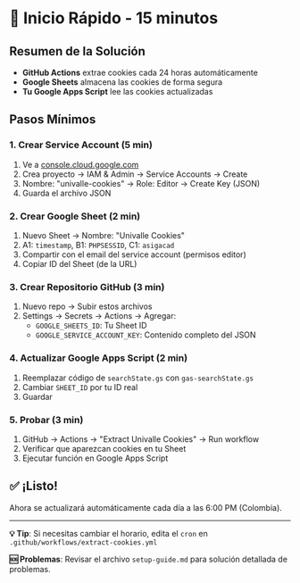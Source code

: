 # 🚀 Inicio Rápido - 15 minutos

## Resumen de la Solución
- **GitHub Actions** extrae cookies cada 24 horas automáticamente
- **Google Sheets** almacena las cookies de forma segura
- **Tu Google Apps Script** lee las cookies actualizadas

## Pasos Mínimos

### 1. Crear Service Account (5 min)
1. Ve a [console.cloud.google.com](https://console.cloud.google.com)
2. Crea proyecto → IAM & Admin → Service Accounts → Create
3. Nombre: "univalle-cookies" → Role: Editor → Create Key (JSON)
4. Guarda el archivo JSON

### 2. Crear Google Sheet (2 min)
1. Nuevo Sheet → Nombre: "Univalle Cookies"
2. A1: `timestamp`, B1: `PHPSESSID`, C1: `asigacad`
3. Compartir con el email del service account (permisos editor)
4. Copiar ID del Sheet (de la URL)

### 3. Crear Repositorio GitHub (3 min)
1. Nuevo repo → Subir estos archivos
2. Settings → Secrets → Actions → Agregar:
   - `GOOGLE_SHEETS_ID`: Tu Sheet ID
   - `GOOGLE_SERVICE_ACCOUNT_KEY`: Contenido completo del JSON

### 4. Actualizar Google Apps Script (2 min)
1. Reemplazar código de `searchState.gs` con `gas-searchState.gs`
2. Cambiar `SHEET_ID` por tu ID real
3. Guardar

### 5. Probar (3 min)
1. GitHub → Actions → "Extract Univalle Cookies" → Run workflow
2. Verificar que aparezcan cookies en tu Sheet
3. Ejecutar función en Google Apps Script

## ✅ ¡Listo!
Ahora se actualizará automáticamente cada día a las 6:00 PM (Colombia).

---

**💡 Tip**: Si necesitas cambiar el horario, edita el `cron` en `.github/workflows/extract-cookies.yml`

**🆘 Problemas**: Revisar el archivo `setup-guide.md` para solución detallada de problemas. 